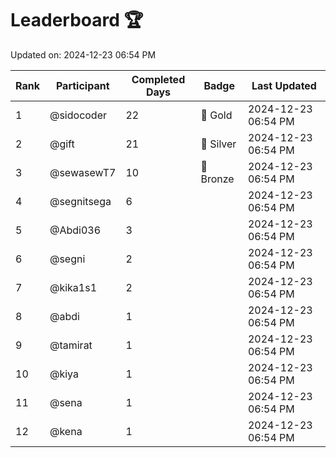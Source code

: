 # Leaderboard 🏆

Updated on: 2024-12-23 06:54 PM

| Rank | Participant       | Completed Days | Badge      | Last Updated         |
|------|-------------------|----------------|------------|----------------------|
| 1    | @sidocoder        | 22             | 🏅 Gold     | 2024-12-23 06:54 PM |
| 2    | @gift             | 21             | 🥈 Silver   | 2024-12-23 06:54 PM |
| 3    | @sewasewT7        | 10             | 🥉 Bronze   | 2024-12-23 06:54 PM |
| 4    | @segnitsega       | 6              |            | 2024-12-23 06:54 PM |
| 5    | @Abdi036          | 3              |            | 2024-12-23 06:54 PM |
| 6    | @segni            | 2              |            | 2024-12-23 06:54 PM |
| 7    | @kika1s1          | 2              |            | 2024-12-23 06:54 PM |
| 8    | @abdi             | 1              |            | 2024-12-23 06:54 PM |
| 9    | @tamirat          | 1              |            | 2024-12-23 06:54 PM |
| 10   | @kiya             | 1              |            | 2024-12-23 06:54 PM |
| 11   | @sena             | 1              |            | 2024-12-23 06:54 PM |
| 12   | @kena             | 1              |            | 2024-12-23 06:54 PM |
